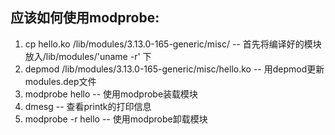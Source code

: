 ## 应该如何使用modprobe:
1. cp hello.ko /lib/modules/3.13.0-165-generic/misc/ -- 首先将编译好的模块放入/lib/modules/'uname -r' 下  
1. depmod /lib/modules/3.13.0-165-generic/misc/hello.ko -- 用depmod更新modules.dep文件  
1. modprobe hello -- 使用modprobe装载模块 
1. dmesg -- 查看printk的打印信息
1. modprobe -r hello -- 使用modprobe卸载模块
